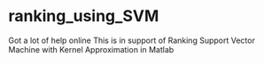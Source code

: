 # ranking_using_SVM
Got a lot of help online
This is in support of Ranking Support Vector Machine with Kernel Approximation in Matlab
